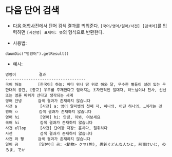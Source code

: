 다음 단어 검색
====

* [다음 어학사전](http://dic.daum.net/)에서 단어 검색 결과를 띄워준다.
`[국어/영어/일어/사전] [검색어]`를 입력하면 `[사전명] 표제어: 뜻`의 형식으로 반환한다.

* 사용법:

```
daumDic("명령어").getResult()
```

* 예시:

```
명령어          결과
-----------------------------------
국어 하늘       [한국어] 하늘: 바다 위나 땅 위로 해와 달, 무수한 별들이 널려 있는 무한대의 공간, [종교] 우주를 주재한다고 믿어지는 초자연적인 절대자, 하느님이나 천사, 신선 또는 영혼 따위가 산다고 생각되는 세계
영어 안녕       검색 결과가 존재하지 않습니다
사전 a          [사전] a: 영어 알파벳의 첫째 자, 하나의, 어떤 하나의, …이라는 것
영어 ㅁ         검색 결과가 존재하지 않습니다
영어 hi         [영어] hi: 안녕, 이봐, 여보세요
국어 hi         검색 결과가 존재하지 않습니다
사전 ellop      [사전] 단어장 저장: 훔치다, 절취하다
사전            검색 결과가 존재하지 않습니다
사전 뫄 뽷      검색 결과가 존재하지 않습니다
일어 곰         [일본어] 곰: <動物> クマ(熊), 愚鈍ぐどんな人ひと, 刑事けいじ, のろま, でか
```
